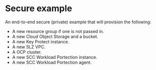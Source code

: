 # Secure example

An end-to-end secure (private) example that will provision the following:
- A new resource group if one is not passed in.
- A new Cloud Object Storage and a bucket.
- A new Key Protect instance.
- A new SLZ VPC.
- A OCP cluster.
- A new SCC Workload Portection instance.
- A new SCC Workload Portection agent.
